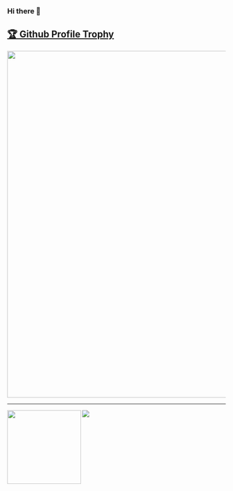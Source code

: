 ### Hi there 👋

<a href="https://github.com/glowupmatt/github-profile-trophy"><h2>🏆 Github Profile Trophy</h2></a>
<a href="https://github.com/glowupmatt/github-profile-trophy">
  <img width=800 src="https://github-profile-trophy.vercel.app/?username=ryo-ma&column=9&theme=gruvbox&no-frame=true"/>
</a>


---

<div>
  <img height="170" align="left" src="https://github-readme-stats.vercel.app/api?username=glowupmatt&count_private=true&include_all_commits=true" />
  <img src="https://github-readme-stats.vercel.app/api/top-langs/?username=glowupmatt&layout=compact" />
</div>

<!--
**glowupmatt/glowupmatt** is a ✨ _special_ ✨ repository because its `README.md` (this file) appears on your GitHub profile.

Here are some ideas to get you started:

- 🔭 I’m currently working on ...
- 🌱 I’m currently learning ...
- 👯 I’m looking to collaborate on ...
- 🤔 I’m looking for help with ...
- 💬 Ask me about ...
- 📫 How to reach me: ...
- 😄 Pronouns: ...
- ⚡ Fun fact: ...
-->
